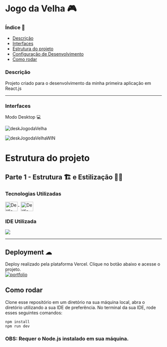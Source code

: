 # Jogo da Velha 🎮
 
### Índice 📌
<ul>
  <a href="#descrição"><li>Descrição</li></a>
  <a href="#interfaces"><li>Interfaces</li></a>
  <a href="#estrutura-do-projeto"><li>Estrutura do projeto</li></a>
  <a href="#deployment-"><li>Configuração de Desenvolvimento</li></a>
  <a href="#como-rodar"><li>Como rodar</li></a>
</ul>

### Descrição
Projeto criado para o desenvolvimento da minha primeira aplicação em React.js

<hr>

### Interfaces
Modo Desktop 💻

![deskJogodaVelha](https://github.com/osmaclean/jogoDaVelha/assets/115199808/3fee2891-1fec-4fae-ba39-9b6d7c31b2cd)

![deskJogodaVelhaWIN](https://github.com/osmaclean/jogoDaVelha/assets/115199808/9de0d9a5-8b49-4a58-ac09-68f9dda714ab)

# Estrutura do projeto
## Parte 1 - Estrutura 🏗 e Estilização 👨‍🎨
### Tecnologias Utilizadas
<div style="display: inline_block">
  <img align="center" alt="Devs-CSS" height="30" width="40" src="https://cdn.jsdelivr.net/gh/devicons/devicon/icons/css3/css3-original.svg">-
  <img align="center" alt="Devs-JavaScript" height="30" width="40" src="https://cdn.jsdelivr.net/gh/devicons/devicon/icons/react/react-original.svg">
</div>

### IDE Utilizada
<div> 
  <img src="https://img.shields.io/badge/Visual_Studio_Code-0078D4?style=for-the-badge&logo=visual%20studio%20code&logoColor=white">
</div>

<hr>

## Deployment ☁

Deploy realizado pela plataforma Vercel. Clique no botão abaixo e acesse o projeto.<br>
[![portfolio](https://img.shields.io/badge/-CLIQUE%20AQUI-yellowgreen)](https://jogo-da-velha-weld-five.vercel.app)

## Como rodar

Clone esse repositório em um diretório na sua máquina local, abra o diretório utilizando a sua IDE de preferência. No terminal da sua IDE, rode esses seguintes comandos:

```
npm install
npm run dev
```

### OBS: Requer o Node.js instalado em sua máquina.
